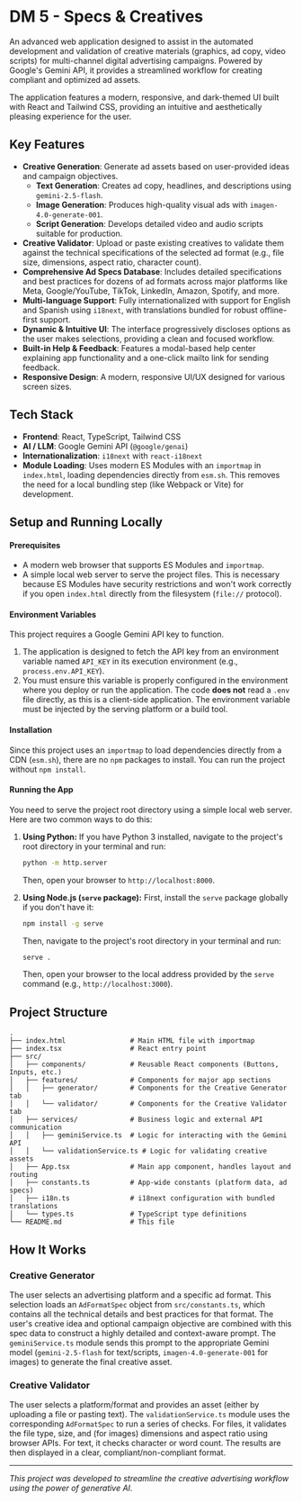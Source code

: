 # DM 5 - Specs & Creatives

An advanced web application designed to assist in the automated development and validation of creative materials (graphics, ad copy, video scripts) for multi-channel digital advertising campaigns. Powered by Google's Gemini API, it provides a streamlined workflow for creating compliant and optimized ad assets.

The application features a modern, responsive, and dark-themed UI built with React and Tailwind CSS, providing an intuitive and aesthetically pleasing experience for the user.

## Key Features

- **Creative Generation**: Generate ad assets based on user-provided ideas and campaign objectives.
  - **Text Generation**: Creates ad copy, headlines, and descriptions using `gemini-2.5-flash`.
  - **Image Generation**: Produces high-quality visual ads with `imagen-4.0-generate-001`.
  - **Script Generation**: Develops detailed video and audio scripts suitable for production.
- **Creative Validator**: Upload or paste existing creatives to validate them against the technical specifications of the selected ad format (e.g., file size, dimensions, aspect ratio, character count).
- **Comprehensive Ad Specs Database**: Includes detailed specifications and best practices for dozens of ad formats across major platforms like Meta, Google/YouTube, TikTok, LinkedIn, Amazon, Spotify, and more.
- **Multi-language Support**: Fully internationalized with support for English and Spanish using `i18next`, with translations bundled for robust offline-first support.
- **Dynamic & Intuitive UI**: The interface progressively discloses options as the user makes selections, providing a clean and focused workflow.
- **Built-in Help & Feedback**: Features a modal-based help center explaining app functionality and a one-click mailto link for sending feedback.
- **Responsive Design**: A modern, responsive UI/UX designed for various screen sizes.

## Tech Stack

- **Frontend**: React, TypeScript, Tailwind CSS
- **AI / LLM**: Google Gemini API (`@google/genai`)
- **Internationalization**: `i18next` with `react-i18next`
- **Module Loading**: Uses modern ES Modules with an `importmap` in `index.html`, loading dependencies directly from `esm.sh`. This removes the need for a local bundling step (like Webpack or Vite) for development.

## Setup and Running Locally

#### Prerequisites

- A modern web browser that supports ES Modules and `importmap`.
- A simple local web server to serve the project files. This is necessary because ES Modules have security restrictions and won't work correctly if you open `index.html` directly from the filesystem (`file://` protocol).

#### Environment Variables

This project requires a Google Gemini API key to function.

1.  The application is designed to fetch the API key from an environment variable named `API_KEY` in its execution environment (e.g., `process.env.API_KEY`).
2.  You must ensure this variable is properly configured in the environment where you deploy or run the application. The code **does not** read a `.env` file directly, as this is a client-side application. The environment variable must be injected by the serving platform or a build tool.

#### Installation

Since this project uses an `importmap` to load dependencies directly from a CDN (`esm.sh`), there are no `npm` packages to install. You can run the project without `npm install`.

#### Running the App

You need to serve the project root directory using a simple local web server. Here are two common ways to do this:

1.  **Using Python:**
    If you have Python 3 installed, navigate to the project's root directory in your terminal and run:
    ```bash
    python -m http.server
    ```
    Then, open your browser to `http://localhost:8000`.

2.  **Using Node.js (`serve` package):**
    First, install the `serve` package globally if you don't have it:
    ```bash
    npm install -g serve
    ```
    Then, navigate to the project's root directory in your terminal and run:
    ```bash
    serve .
    ```
    Then, open your browser to the local address provided by the `serve` command (e.g., `http://localhost:3000`).

## Project Structure

```
.
├── index.html                # Main HTML file with importmap
├── index.tsx                 # React entry point
├── src/
│   ├── components/           # Reusable React components (Buttons, Inputs, etc.)
│   ├── features/             # Components for major app sections
│   │   ├── generator/        # Components for the Creative Generator tab
│   │   └── validator/        # Components for the Creative Validator tab
│   ├── services/             # Business logic and external API communication
│   │   ├── geminiService.ts  # Logic for interacting with the Gemini API
│   │   └── validationService.ts # Logic for validating creative assets
│   ├── App.tsx               # Main app component, handles layout and routing
│   ├── constants.ts          # App-wide constants (platform data, ad specs)
│   ├── i18n.ts               # i18next configuration with bundled translations
│   └── types.ts              # TypeScript type definitions
└── README.md                 # This file
```

## How It Works

### Creative Generator
The user selects an advertising platform and a specific ad format. This selection loads an `AdFormatSpec` object from `src/constants.ts`, which contains all the technical details and best practices for that format. The user's creative idea and optional campaign objective are combined with this spec data to construct a highly detailed and context-aware prompt. The `geminiService.ts` module sends this prompt to the appropriate Gemini model (`gemini-2.5-flash` for text/scripts, `imagen-4.0-generate-001` for images) to generate the final creative asset.

### Creative Validator
The user selects a platform/format and provides an asset (either by uploading a file or pasting text). The `validationService.ts` module uses the corresponding `AdFormatSpec` to run a series of checks. For files, it validates the file type, size, and (for images) dimensions and aspect ratio using browser APIs. For text, it checks character or word count. The results are then displayed in a clear, compliant/non-compliant format.

---
*This project was developed to streamline the creative advertising workflow using the power of generative AI.*